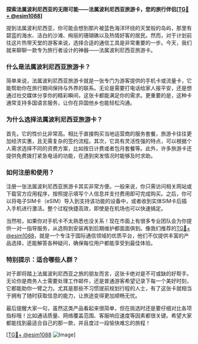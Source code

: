**探索法属波利尼西亚的无限可能——法属波利尼西亚旅游卡，您的旅行伴侣[[TG💪+ @esim1088](https://t.me/s/esim1088)]**

提到法属波利尼西亚，你可能会想到那片被蓝色海洋环绕的天堂般的岛屿，那里有碧蓝的海水、洁白的沙滩、绚丽的珊瑚礁以及热情好客的居民。然而，对于计划前往这片热带天堂的游客来说，选择合适的通信工具是非常重要的一步。今天，我们就来聊聊一款专为旅行者设计的神器——法属波利尼西亚旅游卡。

### 什么是法属波利尼西亚旅游卡？

简单来说，法属波利尼西亚旅游卡就是一张专门为游客提供的手机卡或流量卡，它能帮助你在旅行期间保持与外界的联系。无论是需要打电话给家人报平安，还是想通过社交媒体分享你的精彩瞬间，这张卡都能满足你的需求。更重要的是，这种卡通常支持多国语言服务，让你在异国他乡也能轻松沟通。

### 为什么选择法属波利尼西亚旅游卡？

首先，它的性价比非常高。相比于直接购买当地运营商的服务套餐，旅游卡往往更加经济实惠，且无需复杂的签约流程。其次，它具有灵活性强的特点，可以根据个人需求选择不同的资费方案，比如按日计费或者包月套餐等。此外，许多旅游卡还提供免费拨打紧急电话的功能，在遇到突发情况时能够及时求助。

### 如何注册和使用？

注册一张法属波利尼西亚旅游卡其实非常方便。一般来说，你只需访问相关网站或下载官方应用程序，按照提示填写个人信息并支付费用即可完成购买。之后，你可以将电子SIM卡（eSIM）导入到支持该功能的设备中，或者收到实体SIM卡后插入手机进行激活。整个过程快捷高效，即使是在机场也可以快速搞定。

当然啦，如果你对手机卡不太熟悉也没关系！现在市面上有很多专业团队会为你提供一对一指导服务，从选购到安装再到后期维护都面面俱到。像我们推荐的[TG💪+ @esim1088](https://t.me/s/esim1088)，就是一个专注于国际通信领域的优质平台，他们不仅提供丰富的产品选择，还能解答各种疑问，确保每位用户都能享受到最佳体验。

### 特别提示：适合哪些人群？

对于即将踏上法属波利尼西亚之旅的朋友而言，这张卡绝对是不可或缺的好帮手。无论你是商务人士需要处理工作邮件，还是普通游客希望记录下每一个美好时刻，它都能助你一臂之力。尤其是那些不习惯提前规划行程的人士，有了这张卡就相当于拥有了随时获取信息的能力，让旅途变得更加顺畅无忧。

最后提醒大家一句，虽然这类产品看起来很简单，但在挑选时还是要仔细对比各项指标哦！比如通话质量、网络覆盖范围、客服响应速度等因素都很关键。希望大家都能找到最适合自己的那一款，并且度过一段愉快难忘的旅程！

[[TG💪+ @esim1088](https://t.me/s/esim1088) ![Image](https://i.postimg.cc/4NQfJmqS/Snipaste-2025-05-13-00-14-12.png)]